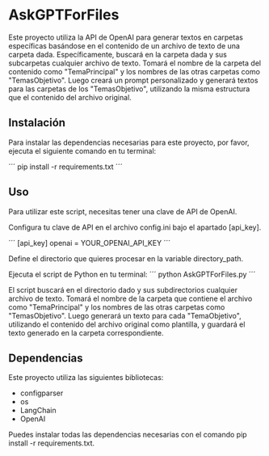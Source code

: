 # AskGPTForFiles
Este proyecto utiliza la API de OpenAI para generar textos en carpetas específicas basándose en el contenido de un archivo de texto de una carpeta dada. Específicamente, buscará en la carpeta dada y sus subcarpetas cualquier archivo de texto. Tomará el nombre de la carpeta del contenido como "TemaPrincipal" y los nombres de las otras carpetas como "TemasObjetivo". Luego creará un prompt personalizado y generará textos para las carpetas de los "TemasObjetivo", utilizando la misma estructura que el contenido del archivo original.

## Instalación
Para instalar las dependencias necesarias para este proyecto, por favor, ejecuta el siguiente comando en tu terminal:

´´´
pip install -r requirements.txt
´´´

## Uso
Para utilizar este script, necesitas tener una clave de API de OpenAI.

Configura tu clave de API en el archivo config.ini bajo el apartado [api_key].

´´´
[api_key]
openai = YOUR_OPENAI_API_KEY
´´´

Define el directorio que quieres procesar en la variable directory_path.

Ejecuta el script de Python en tu terminal:
´´´
python AskGPTForFiles.py
´´´

El script buscará en el directorio dado y sus subdirectorios cualquier archivo de texto. Tomará el nombre de la carpeta que contiene el archivo como "TemaPrincipal" y los nombres de las otras carpetas como "TemasObjetivo". Luego generará un texto para cada "TemaObjetivo", utilizando el contenido del archivo original como plantilla, y guardará el texto generado en la carpeta correspondiente.

## Dependencias
Este proyecto utiliza las siguientes bibliotecas:

- configparser
- os
- LangChain
- OpenAI

Puedes instalar todas las dependencias necesarias con el comando pip install -r requirements.txt.